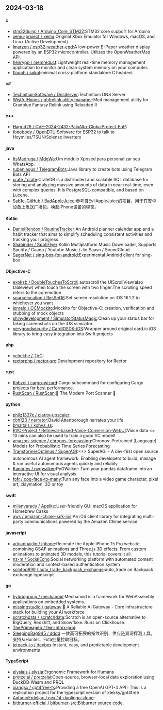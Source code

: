 ## 2024-03-18
#### c
* [stm32duino / Arduino_Core_STM32](https://github.com/stm32duino/Arduino_Core_STM32):STM32 core support for Arduino
* [xemu-project / xemu](https://github.com/xemu-project/xemu):Original Xbox Emulator for Windows, macOS, and Linux (Active Development)
* [lmarzen / esp32-weather-epd](https://github.com/lmarzen/esp32-weather-epd):A low-power E-Paper weather display powered by an ESP32 microcontroller. Utilizes the OpenWeatherMap API.
* [henrypp / memreduct](https://github.com/henrypp/memreduct):Lightweight real-time memory management application to monitor and clean system memory on your computer.
* [floooh / sokol](https://github.com/floooh/sokol):minimal cross-platform standalone C headers
#### c#
* [TechnitiumSoftware / DnsServer](https://github.com/TechnitiumSoftware/DnsServer):Technitium DNS Server
* [WistfulHopes / gbfrelink.utility.manager](https://github.com/WistfulHopes/gbfrelink.utility.manager):Mod management utility for Granblue Fantasy Relink using Reloaded II
#### c++
* [Hagrid29 / CVE-2024-2432-PaloAlto-GlobalProtect-EoP](https://github.com/Hagrid29/CVE-2024-2432-PaloAlto-GlobalProtect-EoP):
* [tbnobody / OpenDTU](https://github.com/tbnobody/OpenDTU):Software for ESP32 to talk to Hoymiles/TSUN/Solenso Inverters
#### java
* [ItsMadruga / MdgWa](https://github.com/ItsMadruga/MdgWa):Um módulo Xposed para personalizar seu WhatsApp.
* [rubenlagus / TelegramBots](https://github.com/rubenlagus/TelegramBots):Java library to create bots using Telegram Bots API
* [crate / crate](https://github.com/crate/crate):CrateDB is a distributed and scalable SQL database for storing and analyzing massive amounts of data in near real-time, even with complex queries. It is PostgreSQL-compatible, and based on Lucene.
* [Sab1e-GitHub / BadAppleJuice](https://github.com/Sab1e-GitHub/BadAppleJuice):参考自EvilAppleJuice的项目，用于在安卓设备上发送广播包，唤起iPhone设备的弹窗。
#### Kotlin
* [DanielRendox / RoutineTracker](https://github.com/DanielRendox/RoutineTracker):An Android planner calendar app and a habit tracker that aims to simplify scheduling consistent activities and tracking your progress.
* [Shabinder / SpotiFlyer](https://github.com/Shabinder/SpotiFlyer):Kotlin Multiplatform Music Downloader, Supports Spotify / Gaana / Youtube Music / Jio Saavn / SoundCloud.
* [SagerNet / sing-box-for-android](https://github.com/SagerNet/sing-box-for-android):Experimental Android client for sing-box
#### Objective-C
* [expkzb / DoubleTouchesToScroll](https://github.com/expkzb/DoubleTouchesToScroll):autoscroll the UIScrollView(also tableview) when touch the screen with two finger.The scrolling speed refers to the coremotion
* [sourcelocation / ResSet16](https://github.com/sourcelocation/ResSet16):Set screen resolution on iOS 16.1.2 to whichever you want
* [jonreid / OCMockito](https://github.com/jonreid/OCMockito):Mockito for Objective-C: creation, verification and stubbing of mock objects
* [shinydevelopment / SimulatorStatusMagic](https://github.com/shinydevelopment/SimulatorStatusMagic):Clean up your status bar for taking screenshots on the iOS simulator.
* [verygoodsecurity / CardIOSDK-iOS](https://github.com/verygoodsecurity/CardIOSDK-iOS):Wrapper around original card.io iOS library to bring easy integration into Swift projects
#### php
* [yebekhe / TVC](https://github.com/yebekhe/TVC):
* [rectorphp / rector-src](https://github.com/rectorphp/rector-src):Development repository for Rector
#### rust
* [Kobzol / cargo-wizard](https://github.com/Kobzol/cargo-wizard):Cargo subcommand for configuring Cargo projects for best performance.
* [RustScan / RustScan](https://github.com/RustScan/RustScan):🤖 The Modern Port Scanner 🤖
#### python
* [philz1337x / clarity-upscaler](https://github.com/philz1337x/clarity-upscaler):
* [cbh123 / narrator](https://github.com/cbh123/narrator):David Attenborough narrates your life
* [bmaltais / kohya_ss](https://github.com/bmaltais/kohya_ss):
* [RVC-Project / Retrieval-based-Voice-Conversion-WebUI](https://github.com/RVC-Project/Retrieval-based-Voice-Conversion-WebUI):Voice data <= 10 mins can also be used to train a good VC model!
* [amazon-science / chronos-forecasting](https://github.com/amazon-science/chronos-forecasting):Chronos: Pretrained (Language) Models for Probabilistic Time Series Forecasting
* [TransformerOptimus / SuperAGI](https://github.com/TransformerOptimus/SuperAGI):<⚡️> SuperAGI - A dev-first open source autonomous AI agent framework. Enabling developers to build, manage & run useful autonomous agents quickly and reliably.
* [Kanaries / pygwalker](https://github.com/Kanaries/pygwalker):PyGWalker: Turn your pandas dataframe into an interactive UI for visual analysis
* [fofr / cog-face-to-many](https://github.com/fofr/cog-face-to-many):Turn any face into a video game character, pixel art, claymation, 3D or toy
#### swift
* [milanvarady / Applite](https://github.com/milanvarady/Applite):User-friendly GUI macOS application for Homebrew Casks
* [aws / amazon-chime-sdk-ios](https://github.com/aws/amazon-chime-sdk-ios):An iOS client library for integrating multi-party communications powered by the Amazon Chime service.
#### javascript
* [adrianhajdin / iphone](https://github.com/adrianhajdin/iphone):Recreate the Apple iPhone 15 Pro website, combining GSAP animations and Three.js 3D effects. From custom animations to animated 3D models, this tutorial covers it all.
* [nz-m / SocialEcho](https://github.com/nz-m/SocialEcho):Social networking platform with automated content moderation and context-based authentication system
* [solotop999 / auto_trade_backpack_exchange](https://github.com/solotop999/auto_trade_backpack_exchange):auto_trade on Backpack exchange typescript
#### go
* [hybridgroup / mechanoid](https://github.com/hybridgroup/mechanoid):Mechanoid is a framework for WebAssembly applications on embedded systems.
* [missingstudio / gateway](https://github.com/missingstudio/gateway):🌈 A Reliable AI Gateway - Core infrastructure stack for building your AI workforce
* [scratchdata / scratchdata](https://github.com/scratchdata/scratchdata):Scratch is an open-source alternative to BigQuery, Redshift, and Snowflake. Runs on Clickhouse.
* [ThePrimeagen / fem-htmx-proj](https://github.com/ThePrimeagen/fem-htmx-proj):
* [SleepingBag945 / dddd](https://github.com/SleepingBag945/dddd):一款高可拓展的指纹识别、供应链漏洞探测工具。支持从Hunter、Fofa批量拉取目标。
* [jetpack-io / devbox](https://github.com/jetpack-io/devbox):Instant, easy, and predictable development environments
#### TypeScript
* [elysiajs / elysia](https://github.com/elysiajs/elysia):Ergonomic Framework for Humans
* [pretzelai / pretzelai](https://github.com/pretzelai/pretzelai):Open-source, browser-local data exploration using DuckDB-Wasm and PRQL
* [xiangsx / gpt4free-ts](https://github.com/xiangsx/gpt4free-ts):Providing a free OpenAI GPT-4 API ! This is a replication project for the typescript version of xtekky/gpt4free
* [AntonioErdeljac / next14-duolingo-clone](https://github.com/AntonioErdeljac/next14-duolingo-clone):
* [bitburner-official / bitburner-src](https://github.com/bitburner-official/bitburner-src):Bitburner source code.
